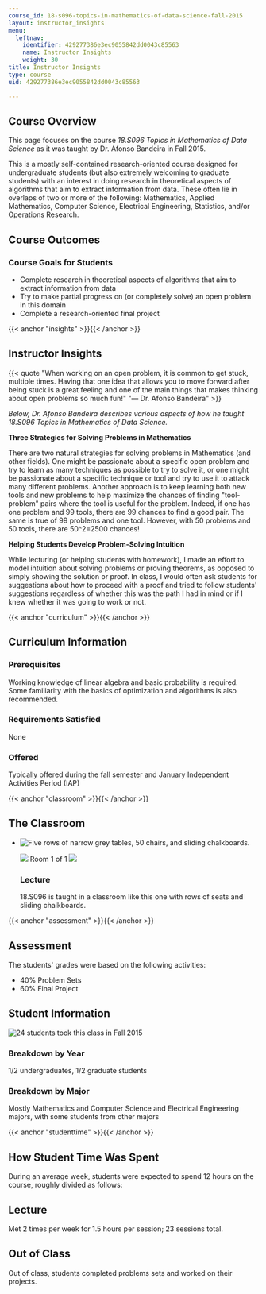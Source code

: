 ```yaml
---
course_id: 18-s096-topics-in-mathematics-of-data-science-fall-2015
layout: instructor_insights
menu:
  leftnav:
    identifier: 429277386e3ec9055842dd0043c85563
    name: Instructor Insights
    weight: 30
title: Instructor Insights
type: course
uid: 429277386e3ec9055842dd0043c85563

---
```


Course Overview
---------------

This page focuses on the course _18.S096 Topics in Mathematics of Data Science_ as it was taught by Dr. Afonso Bandeira in Fall 2015.

This is a mostly self-contained research-oriented course designed for undergraduate students (but also extremely welcoming to graduate students) with an interest in doing research in theoretical aspects of algorithms that aim to extract information from data. These often lie in overlaps of two or more of the following: Mathematics, Applied Mathematics, Computer Science, Electrical Engineering, Statistics, and/or Operations Research.

Course Outcomes
---------------

### Course Goals for Students

*   Complete research in theoretical aspects of algorithms that aim to extract information from data
*   Try to make partial progress on (or completely solve) an open problem in this domain
*   Complete a research-oriented final project

{{< anchor "insights" >}}{{< /anchor >}}

Instructor Insights
-------------------

{{< quote "When working on an open problem, it is common to get stuck, multiple times. Having that one idea that allows you to move forward after being stuck is a great feeling and one of the main things that makes thinking about open problems so much fun!" "— Dr. Afonso Bandeira" >}}

_Below, Dr. Afonso Bandeira describes various aspects of how he taught 18.S096 Topics in Mathematics of Data Science._

**Three Strategies for Solving Problems in Mathematics**

There are two natural strategies for solving problems in Mathematics (and other fields). One might be passionate about a specific open problem and try to learn as many techniques as possible to try to solve it, or one might be passionate about a specific technique or tool and try to use it to attack many different problems. Another approach is to keep learning both new tools and new problems to help maximize the chances of finding "tool-problem" pairs where the tool is useful for the problem. Indeed, if one has one problem and 99 tools, there are 99 chances to find a good pair. The same is true of 99 problems and one tool. However, with 50 problems and 50 tools, there are 50^2=2500 chances!

**Helping Students Develop Problem-Solving Intuition**

While lecturing (or helping students with homework), I made an effort to model intuition about solving problems or proving theorems, as opposed to simply showing the solution or proof. In class, I would often ask students for suggestions about how to proceed with a proof and tried to follow students' suggestions regardless of whether this was the path I had in mind or if I knew whether it was going to work or not.  

{{< anchor "curriculum" >}}{{< /anchor >}}

Curriculum Information
----------------------

### Prerequisites

Working knowledge of linear algebra and basic probability is required. Some familiarity with the basics of optimization and algorithms is also recommended.

### Requirements Satisfied

None

### Offered

Typically offered during the fall semester and January Independent Activities Period (IAP)

{{< anchor "classroom" >}}{{< /anchor >}}

The Classroom
-------------

*   ![Five rows of narrow grey tables, 50 chairs, and sliding chalkboards.](/coursemedia/18-s096-topics-in-mathematics-of-data-science-fall-2015/31f859554fa620fa903761a3d73b155b_18-S096_classroom.jpg)
    
    ![](/images/educator/classroom_prev_dim.png) Room 1 of 1 ![](/images/educator/classroom_next_dim.png)
    
    ### Lecture
    
    18.S096 is taught in a classroom like this one with rows of seats and sliding chalkboards.
    

{{< anchor "assessment" >}}{{< /anchor >}}

Assessment
----------

The students' grades were based on the following activities:

- 40% Problem Sets
- 60% Final Project

Student Information
-------------------

![24 students took this class in Fall 2015](/coursemedia/18-s096-topics-in-mathematics-of-data-science-fall-2015/db07814a83bc1b8c6e578b32ba7293f6_24.png)

### Breakdown by Year

1/2 undergraduates, 1/2 graduate students 

### Breakdown by Major

Mostly Mathematics and Computer Science and Electrical Engineering majors, with some students from other majors

{{< anchor "studenttime" >}}{{< /anchor >}}

How Student Time Was Spent
--------------------------

During an average week, students were expected to spend 12 hours on the course, roughly divided as follows:

Lecture
-------

Met 2 times per week for 1.5 hours per session; 23 sessions total.

Out of Class
------------

Out of class, students completed problems sets and worked on their projects.